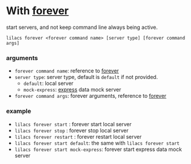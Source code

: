 # With [forever](https://github.com/foreverjs/forever)

start servers, and not keep command line always being active.

```
lilacs forever <forever command name> [server type] [forever command args]
```

### arguments

* `forever command name`: reference to [forever](https://github.com/foreverjs/forever)
* `server type`: server type, default is `default` if not provided.
    - `default`: local server
    - `mock-express`: [express](https://github.com/expressjs/express) data mock server
* `forever command args`: forever arguments, reference to [forever](https://github.com/foreverjs/forever)

### example

* `lilacs forever start` : forever start local server 
* `lilacs forever stop` : forever stop local server 
* `lilacs forever restart` : forever restart local server
* `lilacs forever start default`: the same with `lilacs forever start`
* `lilacs forever start mock-express`: forever start express data mock server

